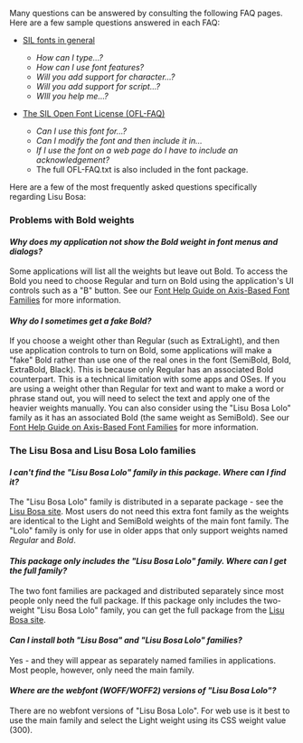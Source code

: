 
Many questions can be answered by consulting the following FAQ pages. Here are a few sample questions answered in each FAQ:

- [SIL fonts in general](https://software.sil.org/fonts/faq)
    - *How can I type...?*
    - *How can I use font features?*
    - *Will you add support for character...?*
    - *Will you add support for script...?*
    - *WIll you help me...?*

- [The SIL Open Font License (OFL-FAQ)](https://scripts.sil.org/OFL-FAQ_web)
    - *Can I use this font for...?*
    - *Can I modify the font and then include it in...*
    - *If I use the font on a web page do I have to include an acknowledgement?*
    - The full OFL-FAQ.txt is also included in the font package.

Here are a few of the most frequently asked questions specifically regarding Lisu Bosa:

### Problems with Bold weights

#### *Why does my application not show the Bold weight in font menus and dialogs?*

Some applications will list all the weights but leave out Bold. To access the Bold you need to choose Regular and turn on Bold using the application's UI controls such as a "B" button. See our [Font Help Guide on Axis-Based Font Families](https://software.sil.org/fonts/axis-based-fonts/) for more information.

#### *Why do I sometimes get a fake Bold?*

If you choose a weight other than Regular (such as ExtraLight), and then use application controls to turn on Bold, some applications will make a "fake" Bold rather than use one of the real ones in the font (SemiBold, Bold, ExtraBold, Black). This is because only Regular has an associated Bold counterpart. This is a technical limitation with some apps and OSes. If you are using a weight other than Regular for text and want to make a word or phrase stand out, you will need to select the text and apply one of the heavier weights manually. You can also consider using the "Lisu Bosa Lolo" family as it has an associated Bold (the same weight as SemiBold). See our [Font Help Guide on Axis-Based Font Families](https://software.sil.org/fonts/axis-based-fonts/) for more information.

### The Lisu Bosa and Lisu Bosa Lolo families

#### *I can't find the "Lisu Bosa Lolo" family in this package. Where can I find it?*

The "Lisu Bosa Lolo" family is distributed in a separate package - see the [Lisu Bosa site](https://software.sil.org/lisubosa/). Most users do not need this extra font family as the weights are identical to the Light and SemiBold weights of the main font family. The "Lolo" family is only for use in older apps that only support weights named *Regular* and *Bold*.

#### *This package only includes the "Lisu Bosa Lolo" family. Where can I get the full family?*

The two font families are packaged and distributed separately since most people only need the full package. If this package only includes the two-weight "Lisu Bosa Lolo" family, you can get the full package from the [Lisu Bosa site](https://software.sil.org/lisubosa/).

#### *Can I install both "Lisu Bosa" and "Lisu Bosa Lolo" families?*

Yes - and they will appear as separately named families in applications. Most people, however, only need the main family.

#### *Where are the webfont (WOFF/WOFF2) versions of "Lisu Bosa Lolo"?*

There are no webfont versions of "Lisu Bosa Lolo". For web use is it best to use the main family and select the Light weight using its CSS weight value (300).
